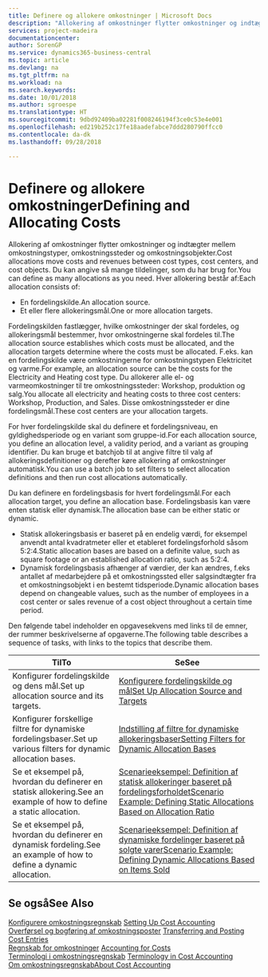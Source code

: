 ```yaml
---
title: Definere og allokere omkostninger | Microsoft Docs
description: "Allokering af omkostninger flytter omkostninger og indtægter mellem omkostningstyper, omkostningssteder og omkostningsobjekter. Du kan angive så mange tildelinger, som du har brug for."
services: project-madeira
documentationcenter: 
author: SorenGP
ms.service: dynamics365-business-central
ms.topic: article
ms.devlang: na
ms.tgt_pltfrm: na
ms.workload: na
ms.search.keywords: 
ms.date: 10/01/2018
ms.author: sgroespe
ms.translationtype: HT
ms.sourcegitcommit: 9dbd92409ba02281f008246194f3ce0c53e4e001
ms.openlocfilehash: ed219b252c17fe18aadefabce7ddd280790ffcc0
ms.contentlocale: da-dk
ms.lasthandoff: 09/28/2018

---
```

# <a name="defining-and-allocating-costs"></a><span data-ttu-id="07bff-104">Definere og allokere omkostninger</span><span class="sxs-lookup"><span data-stu-id="07bff-104">Defining and Allocating Costs</span></span>
<span data-ttu-id="07bff-105">Allokering af omkostninger flytter omkostninger og indtægter mellem omkostningstyper, omkostningssteder og omkostningsobjekter.</span><span class="sxs-lookup"><span data-stu-id="07bff-105">Cost allocations move costs and revenues between cost types, cost centers, and cost objects.</span></span> <span data-ttu-id="07bff-106">Du kan angive så mange tildelinger, som du har brug for.</span><span class="sxs-lookup"><span data-stu-id="07bff-106">You can define as many allocations as you need.</span></span> <span data-ttu-id="07bff-107">Hver allokering består af:</span><span class="sxs-lookup"><span data-stu-id="07bff-107">Each allocation consists of:</span></span>  

-   <span data-ttu-id="07bff-108">En fordelingskilde.</span><span class="sxs-lookup"><span data-stu-id="07bff-108">An allocation source.</span></span>  
-   <span data-ttu-id="07bff-109">Et eller flere allokeringsmål.</span><span class="sxs-lookup"><span data-stu-id="07bff-109">One or more allocation targets.</span></span>  

<span data-ttu-id="07bff-110">Fordelingskilden fastlægger, hvilke omkostninger der skal fordeles, og allokeringsmål bestemmer, hvor omkostningerne skal fordeles til.</span><span class="sxs-lookup"><span data-stu-id="07bff-110">The allocation source establishes which costs must be allocated, and the allocation targets determine where the costs must be allocated.</span></span> <span data-ttu-id="07bff-111">F.eks. kan en fordelingskilde være omkostningerne for omkostningstypen Elektricitet og varme.</span><span class="sxs-lookup"><span data-stu-id="07bff-111">For example, an allocation source can be the costs for the Electricity and Heating cost type.</span></span> <span data-ttu-id="07bff-112">Du allokerer alle el- og varmeomkostninger til tre omkostningssteder: Workshop, produktion og salg.</span><span class="sxs-lookup"><span data-stu-id="07bff-112">You allocate all electricity and heating costs to three cost centers: Workshop, Production, and Sales.</span></span> <span data-ttu-id="07bff-113">Disse omkostningssteder er dine fordelingsmål.</span><span class="sxs-lookup"><span data-stu-id="07bff-113">These cost centers are your allocation targets.</span></span>  

<span data-ttu-id="07bff-114">For hver fordelingskilde skal du definere et fordelingsniveau, en gyldighedsperiode og en variant som gruppe-id.</span><span class="sxs-lookup"><span data-stu-id="07bff-114">For each allocation source, you define an allocation level, a validity period, and a variant as grouping identifier.</span></span> <span data-ttu-id="07bff-115">Du kan bruge et batchjob til at angive filtre til valg af allokeringsdefinitioner og derefter køre allokering af omkostninger automatisk.</span><span class="sxs-lookup"><span data-stu-id="07bff-115">You can use a batch job to set filters to select allocation definitions and then run cost allocations automatically.</span></span>  

<span data-ttu-id="07bff-116">Du kan definere en fordelingsbasis for hvert fordelingsmål.</span><span class="sxs-lookup"><span data-stu-id="07bff-116">For each allocation target, you define an allocation base.</span></span> <span data-ttu-id="07bff-117">Fordelingsbasis kan være enten statisk eller dynamisk.</span><span class="sxs-lookup"><span data-stu-id="07bff-117">The allocation base can be either static or dynamic.</span></span>  

-   <span data-ttu-id="07bff-118">Statisk allokeringsbasis er baseret på en endelig værdi, for eksempel anvendt antal kvadratmeter eller et etableret fordelingsforhold såsom 5:2:4.</span><span class="sxs-lookup"><span data-stu-id="07bff-118">Static allocation bases are based on a definite value, such as square footage or an established allocation ratio, such as 5:2:4.</span></span>  
-   <span data-ttu-id="07bff-119">Dynamisk fordelingsbasis afhænger af værdier, der kan ændres, f.eks antallet af medarbejdere på et omkostningssted eller salgsindtægter fra et omkostningsobjekt i en bestemt tidsperiode.</span><span class="sxs-lookup"><span data-stu-id="07bff-119">Dynamic allocation bases depend on changeable values, such as the number of employees in a cost center or sales revenue of a cost object throughout a certain time period.</span></span>  

<span data-ttu-id="07bff-120">Den følgende tabel indeholder en opgavesekvens med links til de emner, der rummer beskrivelserne af opgaverne.</span><span class="sxs-lookup"><span data-stu-id="07bff-120">The following table describes a sequence of tasks, with links to the topics that describe them.</span></span>

|<span data-ttu-id="07bff-121">Til</span><span class="sxs-lookup"><span data-stu-id="07bff-121">To</span></span>|<span data-ttu-id="07bff-122">Se</span><span class="sxs-lookup"><span data-stu-id="07bff-122">See</span></span>|  
|--------|---------|  
|<span data-ttu-id="07bff-123">Konfigurer fordelingskilde og dens mål.</span><span class="sxs-lookup"><span data-stu-id="07bff-123">Set up allocation source and its targets.</span></span>|[<span data-ttu-id="07bff-124">Konfigurere fordelingskilde og mål</span><span class="sxs-lookup"><span data-stu-id="07bff-124">Set Up Allocation Source and Targets</span></span>](finance-how-to-set-up-allocation-source-and-targets.md)|  
|<span data-ttu-id="07bff-125">Konfigurer forskellige filtre for dynamiske fordelingsbaser.</span><span class="sxs-lookup"><span data-stu-id="07bff-125">Set up various filters for dynamic allocation bases.</span></span>|[<span data-ttu-id="07bff-126">Indstilling af filtre for dynamiske allokeringsbaser</span><span class="sxs-lookup"><span data-stu-id="07bff-126">Setting Filters for Dynamic Allocation Bases</span></span>](finance-setting-filters-for-dynamic-allocation-bases.md)|  
|<span data-ttu-id="07bff-127">Se et eksempel på, hvordan du definerer en statisk allokering.</span><span class="sxs-lookup"><span data-stu-id="07bff-127">See an example of how to define a static allocation.</span></span>|[<span data-ttu-id="07bff-128">Scenarieeksempel: Definition af statisk allokeringer baseret på fordelingsforholdet</span><span class="sxs-lookup"><span data-stu-id="07bff-128">Scenario Example: Defining Static Allocations Based on Allocation Ratio</span></span>](finance-scenario-example-defining-static-allocations-based-on-allocation-ratio.md)|  
|<span data-ttu-id="07bff-129">Se et eksempel på, hvordan du definerer en dynamisk fordeling.</span><span class="sxs-lookup"><span data-stu-id="07bff-129">See an example of how to define a dynamic allocation.</span></span>|[<span data-ttu-id="07bff-130">Scenarieeksempel: Definition af dynamiske fordelinger baseret på solgte varer</span><span class="sxs-lookup"><span data-stu-id="07bff-130">Scenario Example: Defining Dynamic Allocations Based on Items Sold</span></span>](finance-scenario-example-defining-dynamic-allocations-based-on-items-sold.md)|  

## <a name="see-also"></a><span data-ttu-id="07bff-131">Se også</span><span class="sxs-lookup"><span data-stu-id="07bff-131">See Also</span></span>  
 <span data-ttu-id="07bff-132">[Konfigurere omkostningsregnskab](finance-set-up-cost-accounting.md) </span><span class="sxs-lookup"><span data-stu-id="07bff-132">[Setting Up Cost Accounting](finance-set-up-cost-accounting.md) </span></span>  
 <span data-ttu-id="07bff-133">[Overførsel og bogføring af omkostningsposter](finance-transfer-and-post-cost-entries.md) </span><span class="sxs-lookup"><span data-stu-id="07bff-133">[Transferring and Posting Cost Entries](finance-transfer-and-post-cost-entries.md) </span></span>  
 <span data-ttu-id="07bff-134">[Regnskab for omkostninger](finance-manage-cost-accounting.md) </span><span class="sxs-lookup"><span data-stu-id="07bff-134">[Accounting for Costs](finance-manage-cost-accounting.md) </span></span>  
 <span data-ttu-id="07bff-135">[Terminologi i omkostningsregnskab](finance-terminology-in-cost-accounting.md) </span><span class="sxs-lookup"><span data-stu-id="07bff-135">[Terminology in Cost Accounting](finance-terminology-in-cost-accounting.md) </span></span>  
 [<span data-ttu-id="07bff-136">Om omkostningsregnskab</span><span class="sxs-lookup"><span data-stu-id="07bff-136">About Cost Accounting</span></span>](finance-about-cost-accounting.md)

